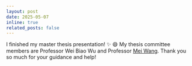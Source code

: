 ```yaml
---
layout: post
date: 2025-05-07 
inline: true
related_posts: false
---
```


I finished my master thesis presentation! :sparkles: :smile: My thesis committee members are Professor Wei Biao Wu and Professor [Mei Wang](https://stat.uchicago.edu/people/profile/mei-wang/). Thank you so much for your guidance and help!
